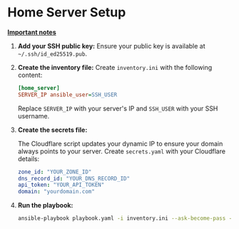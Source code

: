 # Home Server Setup

**[Important notes](https://github.com/Luctia/ezarr?tab=readme-ov-file#important-notes)**

1. **Add your SSH public key:**
   Ensure your public key is available at `~/.ssh/id_ed25519.pub`.

2. **Create the inventory file:**
   Create `inventory.ini` with the following content:

   ```ini
   [home_server]
   SERVER_IP ansible_user=SSH_USER
   ```

   Replace `SERVER_IP` with your server's IP and `SSH_USER` with your SSH username.

3. **Create the secrets file:**

   The Cloudflare script updates your dynamic IP to ensure your domain always points to your server. Create `secrets.yaml` with your Cloudflare details:

   ```yaml
   zone_id: "YOUR_ZONE_ID"
   dns_record_id: "YOUR_DNS_RECORD_ID"
   api_token: "YOUR_API_TOKEN"
   domain: "yourdomain.com"
   ```

4. **Run the playbook:**

   ```bash
   ansible-playbook playbook.yaml -i inventory.ini --ask-become-pass --ask-pass
   ```
